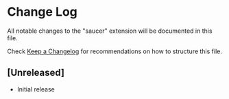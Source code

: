 # Change Log

All notable changes to the "saucer" extension will be documented in this file.

Check [Keep a Changelog](http://keepachangelog.com/) for recommendations on how to structure this file.

## [Unreleased]

- Initial release
